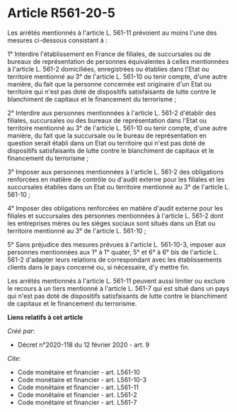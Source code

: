 # Article R561-20-5

Les arrêtés mentionnés à l'article L. 561-11 prévoient au moins l'une des mesures ci-dessous consistant à : 

1° Interdire l'établissement en France de filiales, de succursales ou de bureaux de représentation de personnes équivalentes
à celles mentionnées à l'article L. 561-2 domiciliées, enregistrées ou établies dans l'Etat ou territoire mentionné au 3° de
l'article L. 561-10 ou tenir compte, d'une autre manière, du fait que la personne concernée est originaire d'un Etat ou
territoire qui n'est pas doté de dispositifs satisfaisants de lutte contre le blanchiment de capitaux et le financement du
terrorisme ; 

2° Interdire aux personnes mentionnées à l'article L. 561-2 d'établir des filiales, succursales ou des bureaux de
représentation dans l'Etat ou territoire mentionné au 3° de l'article L. 561-10 ou tenir compte, d'une autre manière, du fait
que la succursale ou le bureau de représentation en question serait établi dans un Etat ou territoire qui n'est pas doté de
dispositifs satisfaisants de lutte contre le blanchiment de capitaux et le financement du terrorisme ; 

3° Imposer aux personnes mentionnées à l'article L. 561-2 des obligations renforcées en matière de contrôle ou d'audit
externe pour les filiales et les succursales établies dans un Etat ou territoire mentionné au 3° de l'article L. 561-10 ; 

4° Imposer des obligations renforcées en matière d'audit externe pour les filiales et succursales des personnes mentionnées à
l'article L. 561-2 dont les entreprises mères ou les sièges sociaux sont situés dans un Etat ou territoire mentionné au 3° de
l'article L. 561-10 ; 

5° Sans préjudice des mesures prévues à l'article L. 561-10-3, imposer aux personnes mentionnées aux 1° à 1° quater, 5° et 6°
à 6° bis de l'article L. 561-2 d'adapter leurs relations de correspondant avec les établissements clients dans le pays
concerné ou, si nécessaire, d'y mettre fin. 

Les arrêtés mentionnés à l'article L. 561-11 peuvent aussi limiter ou exclure le recours à un tiers mentionné à l'article L.
561-7 qui est situé dans un pays qui n'est pas doté de dispositifs satisfaisants de lutte contre le blanchiment de capitaux
et le financement du terrorisme.

**Liens relatifs à cet article**

_Créé par_:

  - Décret n°2020-118 du 12 février 2020 - art. 9

_Cite_:

  - Code monétaire et financier - art. L561-10
  - Code monétaire et financier - art. L561-10-3
  - Code monétaire et financier - art. L561-11
  - Code monétaire et financier - art. L561-2
  - Code monétaire et financier - art. L561-7
